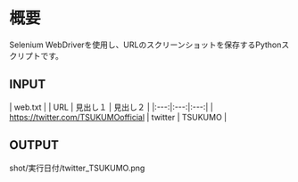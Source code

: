 # 概要
Selenium WebDriverを使用し、URLのスクリーンショットを保存するPythonスクリプトです。

## INPUT
| web.txt                 |
| URL | 見出し１ | 見出し２ |
|:---:|:---:|:---:|
| https://twitter.com/TSUKUMOofficial | twitter | TSUKUMO |

## OUTPUT
shot/実行日付/twitter_TSUKUMO.png
